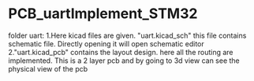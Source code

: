 # PCB_uartImplement_STM32

folder uart:
1.Here kicad files are given. "uart.kicad_sch" this file contains schematic file. Directly opening 
  it will open schematic editor
2."uart.kicad_pcb" contains the layout design. here all the routing are implemented. This is a 
  2 layer pcb and by going to 3d view can see the physical view of the pcb
